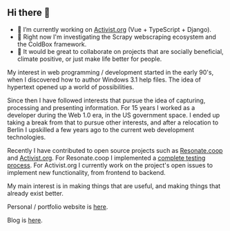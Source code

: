 ## Hi there 👋

<!--
**mattburnett-repo/mattburnett-repo** is a ✨ _special_ ✨ repository because its `README.md` (this file) appears on your GitHub profile.

Here are some ideas to get you started:
-->

- 🔭 I’m currently working on [Activist.org](https://github.com/activist-org/activist) (Vue + TypeScript + Django).
- 🌱 Right now I'm investigating the Scrapy webscraping ecosystem and the ColdBox framework.
- 👯 It would be great to collaborate on projects that are socially beneficial, climate positive, or just make life better for people.

My interest in web programming / development started in the early 90's, when I discovered how to author Windows 3.1 help files. The idea of hypertext opened up a world of possibilities.

Since then I have followed interests that pursue the idea of capturing, processing and presenting information. For 15 years I worked as a developer during the Web 1.0 era, in the US government space. I ended up taking a break from that to pursue other interests, and after a relocation to Berlin I upskilled a few years ago to the current web development technologies.

Recently I have contributed to open source projects such as [Resonate.coop](https://github.com/resonatecoop/) and [Activist.org](https://github.com/activist-org). For Resonate.coop I implemented a [complete testing process](https://github.com/resonatecoop/api/blob/main/test/README.md). For Activist.org I currently work on the project's open issues to implement new functionality, from frontend to backend.

My main interest is in making things that are useful, and making things that already exist better.

Personal / portfolio website is [here](https://mattburnett-repo.github.io/portfolio-website/).

Blog is [here](https://mattburnett-repo.github.io/blog/).
